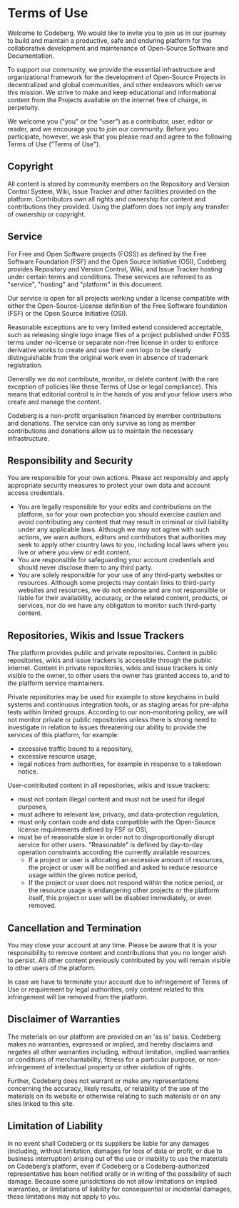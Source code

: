 
# Terms of Use

Welcome to Codeberg. We would like to invite you to join us in our journey to build and maintain a productive, safe and enduring platform for the collaborative development and maintenance of Open-Source Software and Documentation.

To support our community, we provide the essential infrastructure and organizational framework for the development of Open-Source Projects in decentralized and global communities, and other endeavors which serve this mission. We strive to make and keep educational and informational content from the Projects available on the internet free of charge, in perpetuity.

We welcome you ("you" or the "user") as a contributor, user, editor or reader, and we encourage you to join our community. Before you participate, however, we ask that you please read and agree to the following Terms of Use ("Terms of Use").

## Copyright

All content is stored by community members on the Repository and Version Control System, Wiki, Issue Tracker and other facilities provided on the platform. Contributors own all rights and ownership for content and contributions they provided. Using the platform does not imply any transfer of ownership or copyright.

## Service

For Free and Open Software projects (FOSS) as defined by the Free Software Foundation (FSF) and the Open Source Initiative (OSI), Codeberg provides Repository and Version Control, Wiki, and Issue Tracker hosting under certain terms and conditions. These services are referred to as "service", "hosting" and "platform" in this document.

Our service is open for all projects working under a license compatible with either the Open-Source-License definition of the Free Software foundation (FSF) or the Open Source Initiative (OSI).

Reasonable exceptions are to very limited extend considered acceptable, such as releasing single logo image files of a project published under FOSS terms under no-license or separate non-free license in order to enforce derivative works to create and use their own logo to be clearly distinguishable from the original work even in absence of trademark registration.

Generally we do not contribute, monitor, or delete content (with the rare exception of policies like these Terms of Use or legal compliance). This means that editorial control is in the hands of you and your fellow users who create and manage the content.

Codeberg is a non-profit organisation financed by member contributions and donations. The service can only survive as long as member contributions and donations allow us to maintain the necessary infrastructure.

## Responsibility and Security

You are responsible for your own actions. Please act responsibly and apply appropriate security measures to protect your own data and account access credentials.

 - You are legally responsible for your edits and contributions on the platform, so for your own protection you should exercise caution and avoid contributing any content that may result in criminal or civil liability under any applicable laws. Although we may not agree with such actions, we warn authors, editors and contributors that authorities may seek to apply other country laws to you, including local laws where you live or where you view or edit content.
 - You are responsible for safeguarding your account credentials and should never disclose them to any third party.
 - You are solely responsible for your use of any third-party websites or resources. Although some projects may contain links to third-party websites and resources, we do not endorse and are not responsible or liable for their availability, accuracy, or the related content, products, or services, nor do we have any obligation to monitor such third-party content.


## Repositories, Wikis and Issue Trackers

The platform provides public and private repositories. Content in public repositories, wikis and issue trackers is accessible through the public internet. Content in private repositories, wikis and issue trackers is only visible to the owner, to other users the owner has granted access to, and to the platform service maintainers.

Private repositories may be used for example to store keychains in build systems and continuous integration tools, or as staging areas for pre-alpha tests within limited groups. According to our non-monitoring policy, we will not monitor private or public repositories unless there is strong need to investigate in relation to issues threatening our ability to provide the services of this platform, for example:
 - excessive traffic bound to a repository,
 - excessive resource usage,
 - legal notices from authorities, for example in response to a takedown notice.

User-contributed content in all repositories, wikis and issue trackers:

 - must not contain illegal content and must not be used for illegal purposes,
 - must adhere to relevant law, privacy, and data-protection regulation,
 - must only contain code and data compatible with the Open-Source license requirements defined by FSF or OSI,
 - must be of reasonable size in order not to disproportionally disrupt service for other users. "Reasonable" is defined by day-to-day operation constraints according the currently available resources.
	- If a project or user is allocating an excessive amount of resources, the project or user will be notified and asked to reduce resource usage within the given notice period,
	- If the project or user does not respond within the notice period, or the resource usage is endangering other projects or the platform itself, this project or user will be disabled immediately, or even removed.

## Cancellation and Termination

You may close your account at any time. Please be aware that it is your responsibility to remove content and contributions that you no longer wish to persist. All other content previously contributed by you will remain visible to other users of the platform.

In case we have to terminate your account due to infringement of Terms of Use or requirement by legal authorities, only content related to this infringement will be removed from the platform.

## Disclaimer of Warranties

The materials on our platform are provided on an 'as is' basis. Codeberg makes no warranties, expressed or implied, and hereby disclaims and negates all other warranties including, without limitation, implied warranties or conditions of merchantability, fitness for a particular purpose, or non-infringement of intellectual property or other violation of rights.

Further, Codeberg does not warrant or make any representations concerning the accuracy, likely results, or reliability of the use of the materials on its website or otherwise relating to such materials or on any sites linked to this site.

## Limitation of Liability

In no event shall Codeberg or its suppliers be liable for any damages (including, without limitation, damages for loss of data or profit, or due to business interruption) arising out of the use or inability to use the materials on Codeberg’s platform, even if Codeberg or a Codeberg-authorized representative has been notified orally or in writing of the possibility of such damage. Because some jurisdictions do not allow limitations on implied warranties, or limitations of liability for consequential or incidental damages, these limitations may not apply to you.

